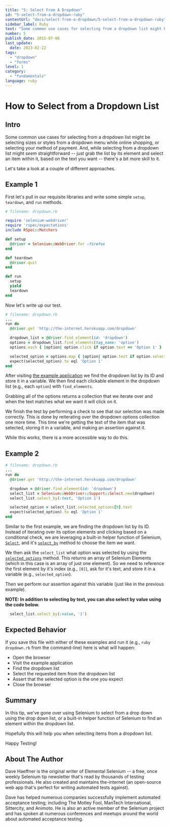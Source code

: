 ```yaml
---
title: "5: Select From A Dropdown"
id: "5-select-from-a-dropdown-ruby"
contentUrl: "docs/select-from-a-dropdown/5-select-from-a-dropdown-ruby"
sidebar_label: Ruby
text: "Some common use cases for selecting from a dropdown list might be selecting sizes or styles from a dropdown menu while online shopping, or selecting your method of payment. And, while selecting from a dropdown list might seem straightforward just grab the list by its element and select an item within it, based on the text you want there's a bit more skill to it."
number: 5
publish_date: 2015-07-06
last_update:
  date: 2023-02-22
tags:
  - "dropdown"
  - "forms"
level: 1
category:
  - "fundamentals"
language: ruby
---
```


# How to Select from a Dropdown List

## Intro

Some common use cases for selecting from a dropdown list might be selecting sizes or styles from a dropdown menu while online shopping, or selecting your method of payment. And, while selecting from a dropdown list might _seem_ straightforward -- just grab the list by its element and select an item within it, based on the text you want -- there's a bit more skill to it.

Let's take a look at a couple of different approaches.

## Example 1

First let's pull in our requisite libraries and write some simple `setup`, `teardown`, and `run` methods.

```ruby
# filename: dropdown.rb

require 'selenium-webdriver'
require 'rspec/expectations'
include RSpec::Matchers

def setup
  @driver = Selenium::WebDriver.for :firefox
end

def teardown
  @driver.quit
end

def run
  setup
  yield
  teardown
end
```

Now let's write up our test.

```ruby
# filename: dropdown.rb
...
run do
  @driver.get 'http://the-internet.herokuapp.com/dropdown'

  dropdown_list = @driver.find_element(id: 'dropdown')
  options = dropdown_list.find_elements(tag_name: 'option')
  options.each { |option| option.click if option.text == 'Option 1' }

  selected_option = options.map { |option| option.text if option.selected? }.join
  expect(selected_option).to eql 'Option 1'
end
```

After visiting [the example application](http://the-internet.herokuapp.com/dropdown) we find the dropdown list by its ID and store it in a variable. We then find each clickable element in the dropdown list (e.g., each `option`) with `find_elements`.

Grabbing all of the options returns a collection that we iterate over and when the text matches what we want it will click on it.

We finish the test by performing a check to see that our selection was made correctly. This is done by reiterating over the dropdown options collection one more time. This time we're getting the text of the item that was selected, storing it in a variable, and making an assertion against it.

While this works, there is a more accessible way to do this.

## Example 2

```ruby
# filename: dropdown.rb
...
run do
  @driver.get 'http://the-internet.herokuapp.com/dropdown'

  dropdown = @driver.find_element(id: 'dropdown')
  select_list = Selenium::WebDriver::Support::Select.new(dropdown)
  select_list.select_by(:text, 'Option 1')

  selected_option = select_list.selected_options[0].text
  expect(selected_option).to eql 'Option 1'
end
```

Similar to the first example, we are finding the dropdown list by its ID. Instead of iterating over its option elements and clicking based on a conditional check, we are leveraging a built-in helper function of Selenium, [`Select`](https://seleniumhq.github.io/selenium/docs/api/rb/Selenium/WebDriver/Support/Select.html), and it's [`select_by`](https://seleniumhq.github.io/selenium/docs/api/rb/Selenium/WebDriver/Support/Select.html#select_by-instance_method) method to choose the item we want.

We then ask the `select_list` what option was selected by using the [`selected_options`](https://seleniumhq.github.io/selenium/docs/api/rb/Selenium/WebDriver/Support/Select.html#selected_options-instance_method) method. This returns an array of Selenium Elements (which in this case is an array of just one element). So we need to reference the first element by it's index (e.g., `[0]`), ask for it's text, and store it in a variable (e.g., `selected_option`).

Then we perform our assertion against this variable (just like in the previous example).

**NOTE: In addition to selecting by text, you can also select by value using the code below.**

```ruby
  select_list.select_by(:value, '1')
```

## Expected Behavior

If you save this file with either of these examples and run it (e.g., `ruby dropdown.rb` from the command-line) here is what will happen:

- Open the browser
- Visit the example application
- Find the dropdown list
- Select the requested item from the dropdown list
- Assert that the selected option is the one you expect
- Close the browser

## Summary

In this tip, we've gone over using Selenium to select from a drop down using the drop down list, or a built-in helper function of Selenium to find an element within the dropdown list.

Hopefully this will help you when selecting items from a dropdown list.

Happy Testing!

## About The Author

Dave Haeffner is the original writer of Elemental Selenium -- a free, once weekly Selenium tip newsletter that's read by thousands of testing professionals. He also created and maintains the-internet (an open-source web app that's perfect for writing automated tests against).

Dave has helped numerous companies successfully implement automated acceptance testing; including The Motley Fool, ManTech International, Sittercity, and Animoto. He is also an active member of the Selenium project and has spoken at numerous conferences and meetups around the world about automated acceptance testing.
